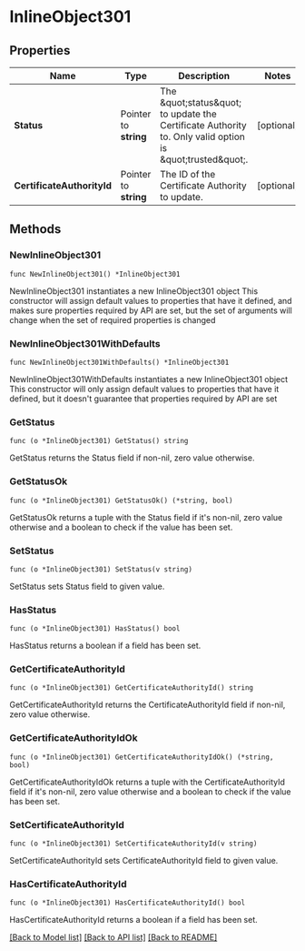 # InlineObject301

## Properties

Name | Type | Description | Notes
------------ | ------------- | ------------- | -------------
**Status** | Pointer to **string** | The \&quot;status\&quot; to update the Certificate Authority to. Only valid option is \&quot;trusted\&quot;. | [optional] 
**CertificateAuthorityId** | Pointer to **string** | The ID of the Certificate Authority to update. | [optional] 

## Methods

### NewInlineObject301

`func NewInlineObject301() *InlineObject301`

NewInlineObject301 instantiates a new InlineObject301 object
This constructor will assign default values to properties that have it defined,
and makes sure properties required by API are set, but the set of arguments
will change when the set of required properties is changed

### NewInlineObject301WithDefaults

`func NewInlineObject301WithDefaults() *InlineObject301`

NewInlineObject301WithDefaults instantiates a new InlineObject301 object
This constructor will only assign default values to properties that have it defined,
but it doesn't guarantee that properties required by API are set

### GetStatus

`func (o *InlineObject301) GetStatus() string`

GetStatus returns the Status field if non-nil, zero value otherwise.

### GetStatusOk

`func (o *InlineObject301) GetStatusOk() (*string, bool)`

GetStatusOk returns a tuple with the Status field if it's non-nil, zero value otherwise
and a boolean to check if the value has been set.

### SetStatus

`func (o *InlineObject301) SetStatus(v string)`

SetStatus sets Status field to given value.

### HasStatus

`func (o *InlineObject301) HasStatus() bool`

HasStatus returns a boolean if a field has been set.

### GetCertificateAuthorityId

`func (o *InlineObject301) GetCertificateAuthorityId() string`

GetCertificateAuthorityId returns the CertificateAuthorityId field if non-nil, zero value otherwise.

### GetCertificateAuthorityIdOk

`func (o *InlineObject301) GetCertificateAuthorityIdOk() (*string, bool)`

GetCertificateAuthorityIdOk returns a tuple with the CertificateAuthorityId field if it's non-nil, zero value otherwise
and a boolean to check if the value has been set.

### SetCertificateAuthorityId

`func (o *InlineObject301) SetCertificateAuthorityId(v string)`

SetCertificateAuthorityId sets CertificateAuthorityId field to given value.

### HasCertificateAuthorityId

`func (o *InlineObject301) HasCertificateAuthorityId() bool`

HasCertificateAuthorityId returns a boolean if a field has been set.


[[Back to Model list]](../README.md#documentation-for-models) [[Back to API list]](../README.md#documentation-for-api-endpoints) [[Back to README]](../README.md)



